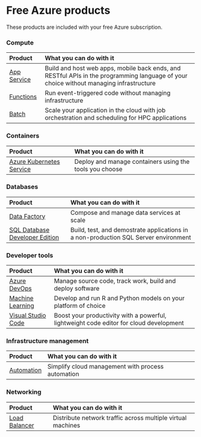 # Free Azure products
These products are included with your free Azure subscription.

### Compute
| Product                                                              | What you can do with it                                                                                                                |
| :---   | :--- |
| [App Service](https://docs.microsoft.com/en-us/azure/app-service/)                                                      | Build and host web apps, mobile back ends, and RESTful APIs in the programming language of your choice without managing infrastructure |
| [Functions](https://docs.microsoft.com/en-us/azure/azure-functions/) | Run event-triggered code without managing infrastructure                                                                               |
| [Batch](https://docs.microsoft.com/en-us/azure/batch/) | Scale your application in the cloud with job orchestration and scheduling for HPC applications |

### Containers
| Product                                                                                         | What you can do with it |
| :---  | :---  |
| [Azure Kubernetes Service](https://docs.microsoft.com/en-us/azure/aks/) | Deploy and manage containers using the tools you choose |

### Databases
| Product                                                              | What you can do with it |
| :---   | :--- |
| [Data Factory](https://docs.microsoft.com/en-us/azure/data-factory/) | Compose and manage data services at scale                        |
| [SQL Database Developer Edition](https://docs.microsoft.com/en-us/azure/sql-database)                                                                      | Build, test, and demostrate applications in a non-production SQL Server environment                         |


### Developer tools
| Product                                                                                         | What you can do with it |
| :---   | :---  |
| [Azure DevOps](https://docs.microsoft.com/en-us/azure/devops/) | Manage source code, track work, build and deploy software |
| [Machine Learning](https://docs.microsoft.com/en-us/azure/machine-learning/) | Develop and run R and Python models on your platform of choice |
| [Visual Studio Code](https://code.visualstudio.com) | Boost your productivity with a powerful, lightweight code editor for cloud development |

### Infrastructure management
| Product                                                                                         | What you can do with it |
| :---  | :---  |
| [Automation](https://docs.microsoft.com/en-us/azure/automation/) | Simplify cloud management with process automation |

### Networking
| Product                                                                                         | What you can do with it |
| :---  | :---  |
| [Load Balancer](https://docs.microsoft.com/en-us/azure/load-balancer/) | Distribute network traffic across multiple virtual machines |
